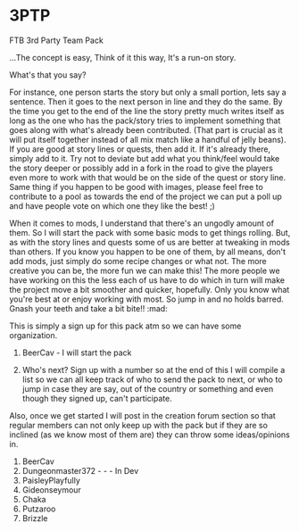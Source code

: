 # 3PTP
FTB 3rd Party Team Pack

...The concept is easy, Think of it this way, It's a run-on story.

What's that you say?

For instance, one person starts the story but only a small portion, lets say a sentence. Then it goes to the next person in line and they do the same. By the time you get to the end of the line the story pretty much writes itself as long as the one who has the pack/story tries to implement something that goes along with what's already been contributed. (That part is crucial as it will put itself together instead of all mix match like a handful of jelly beans).
If you are good at story lines or quests, then add it. If it's already there, simply add to it. Try not to deviate but add what you think/feel would take the story deeper or possibly add in a fork in the road to give the players even more to work with that would be on the side of the quest or story line.
Same thing if you happen to be good with images, please feel free to contribute to a pool as towards the end of the project we can put a poll up and have people vote on which one they like the best! ;)

When it comes to mods, I understand that there's an ungodly amount of them. So I will start the pack with some basic mods to get things rolling. But, as with the story lines and quests some of us are better at tweaking in mods than others. If you know you happen to be one of them, by all means, don't add mods, just simply do some recipe changes or what not.
The more creative you can be, the more fun we can make this! The more people we have working on this the less each of us have to do which in turn will make the project move a bit smoother and quicker, hopefully.
Only you know what you're best at or enjoy working with most. So jump in and no holds barred. Gnash your teeth and take a bit bite!! :mad:

This is simply a sign up for this pack atm so we can have some organization.

1. BeerCav - I will start the pack

2. Who's next? Sign up with a number so at the end of this I will compile a list so we can all keep track of who to send the pack to next, or who to jump in case they are say, out of the country or something and even though they signed up, can't participate.

Also, once we get started I will post in the creation forum section so that regular members can not only keep up with the pack but if they are so inclined (as we know most of them are) they can throw some ideas/opinions in.

1. BeerCav
2. Dungeonmaster372 - - - In Dev
3. PaisleyPlayfully
4. Gideonseymour
5. Chaka
6. Putzaroo
7. Brizzle
